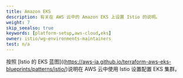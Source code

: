 ```yaml
---
title: Amazon EKS
description: 有关在 AWS 云中的 Amazon EKS 上设置 Istio 的说明。
weight: 7
skip_seealso: true
keywords: [platform-setup,aws-cloud,eks]
owner: istio/wg-environments-maintainers
test: n/a
---
```


按照 [Istio 的 EKS 蓝图]((https://aws-ia.github.io/terraform-aws-eks-blueprints/patterns/istio/)说明在 AWS 云中使用 Istio 设置配置 EKS 集群。
